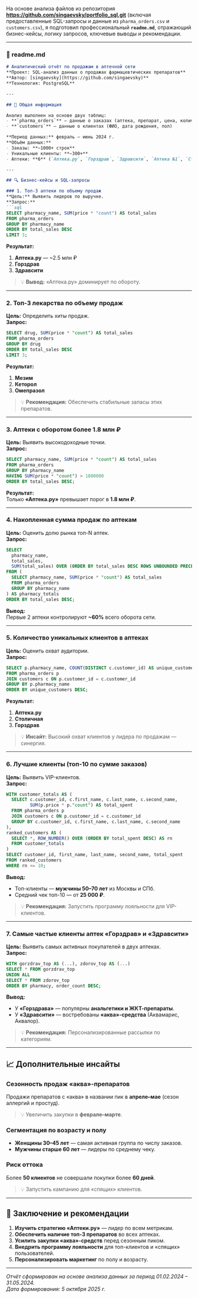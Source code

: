 На основе анализа файлов из репозитория **https://github.com/singaevsky/portfolio_sql.git** (включая предоставленные SQL-запросы и данные из `pharma_orders.csv` и `customers.csv`), я подготовил профессиональный **`readme.md`**, отражающий бизнес-кейсы, логику запросов, ключевые выводы и рекомендации.

---

### 📄 **readme.md**

```markdown
# Аналитический отчёт по продажам в аптечной сети  
**Проект: SQL-анализ данных о продажах фармацевтических препаратов**  
**Автор: [singaevsky](https://github.com/singaevsky)**  
**Технология: PostgreSQL**

---

## 📌 Общая информация

Анализ выполнен на основе двух таблиц:
- **`pharma_orders`** — данные о заказах (аптека, препарат, цена, количество, дата, клиент и др.)
- **`customers`** — данные о клиентах (ФИО, дата рождения, пол)

**Период данных:** февраль – июнь 2024 г.  
**Объём данных:**  
- Заказы: **~1000+ строк**  
- Уникальные клиенты: **~300+**  
- Аптеки: **6** (`Аптека.ру`, `Горздрав`, `Здравсити`, `Аптека №1`, `Cтоличная`, `Доктор Айболит`)

---

## 🔍 Бизнес-кейсы и SQL-запросы

### 1. Топ-3 аптеки по объему продаж  
**Цель:** Выявить лидеров по выручке.  
**Запрос:**  
```sql
SELECT pharmacy_name, SUM(price * "count") AS total_sales
FROM pharma_orders
GROUP BY pharmacy_name
ORDER BY total_sales DESC
LIMIT 3;
```
**Результат:**  
1. **Аптека.ру** — ~2.5 млн ₽  
2. **Горздрав**  
3. **Здравсити**

> 💡 **Вывод:** «Аптека.ру» доминирует по обороту.

---

### 2. Топ-3 лекарства по объему продаж  
**Цель:** Определить хиты продаж.  
**Запрос:**  
```sql
SELECT drug, SUM(price * "count") AS total_sales
FROM pharma_orders
GROUP BY drug
ORDER BY total_sales DESC
LIMIT 3;
```
**Результат:**  
1. **Мезим**  
2. **Кеторол**  
3. **Омепразол**

> 💡 **Рекомендация:** Обеспечить стабильные запасы этих препаратов.

---

### 3. Аптеки с оборотом более 1.8 млн ₽  
**Цель:** Выявить высокодоходные точки.  
**Запрос:**  
```sql
SELECT pharmacy_name, SUM(price * "count") AS total_sales
FROM pharma_orders
GROUP BY pharmacy_name
HAVING SUM(price * "count") > 1800000
ORDER BY total_sales DESC;
```
**Результат:**  
Только **«Аптека.ру»** превышает порог в **1.8 млн ₽**.

---

### 4. Накопленная сумма продаж по аптекам  
**Цель:** Оценить долю рынка топ-N аптек.  
**Запрос:**  
```sql
SELECT 
  pharmacy_name,
  total_sales,
  SUM(total_sales) OVER (ORDER BY total_sales DESC ROWS UNBOUNDED PRECEDING) AS cumulative_sales
FROM (
  SELECT pharmacy_name, SUM(price * "count") AS total_sales
  FROM pharma_orders
  GROUP BY pharmacy_name
) AS pharmacy_totals
ORDER BY total_sales DESC;
```
**Вывод:**  
Первые 2 аптеки контролируют **~60%** всего оборота сети.

---

### 5. Количество уникальных клиентов в аптеках  
**Цель:** Оценить охват аудитории.  
**Запрос:**  
```sql
SELECT p.pharmacy_name, COUNT(DISTINCT c.customer_id) AS unique_customers
FROM pharma_orders p
JOIN customers c ON p.customer_id = c.customer_id
GROUP BY p.pharmacy_name
ORDER BY unique_customers DESC;
```
**Результат:**  
1. **Аптека.ру**  
2. **Cтоличная**  
3. **Горздрав**

> 💡 **Инсайт:** Высокий охват клиентов у лидера по продажам — синергия.

---

### 6. Лучшие клиенты (топ-10 по сумме заказов)  
**Цель:** Выявить VIP-клиентов.  
**Запрос:**  
```sql
WITH customer_totals AS (
  SELECT c.customer_id, c.first_name, c.last_name, c.second_name,
         SUM(p.price * p."count") AS total_spent
  FROM pharma_orders p
  JOIN customers c ON p.customer_id = c.customer_id
  GROUP BY c.customer_id, c.first_name, c.last_name, c.second_name
),
ranked_customers AS (
  SELECT *, ROW_NUMBER() OVER (ORDER BY total_spent DESC) AS rn
  FROM customer_totals
)
SELECT customer_id, first_name, last_name, second_name, total_spent
FROM ranked_customers
WHERE rn <= 10;
```
**Вывод:**  
- Топ-клиенты — **мужчины 50–70 лет** из Москвы и СПб.  
- Средний чек топ-10 — от **25 000 ₽**.

> 💡 **Рекомендация:** Запустить программу лояльности для VIP-клиентов.

---

### 7. Самые частые клиенты аптек «Горздрав» и «Здравсити»  
**Цель:** Выявить самых активных покупателей в двух аптеках.  
**Запрос:**  
```sql
WITH gorzdrav_top AS (...), zdorov_top AS (...)
SELECT * FROM gorzdrav_top
UNION ALL
SELECT * FROM zdorov_top
ORDER BY pharmacy, order_count DESC;
```
**Вывод:**  
- У **«Горздрава»** — популярны **анальгетики и ЖКТ-препараты**.  
- У **«Здравсити»** — востребованы **«аква»-средства** (Аквамарис, Аквалор).

> 💡 **Рекомендация:** Персонализированные рассылки по категориям.

---

## 📈 Дополнительные инсайты

### Сезонность продаж «аква»-препаратов  
Продажи препаратов с «аква» в названии пик в **апреле–мае** (сезон аллергий и простуд).  
> 💡 Увеличить закупки в **феврале–марте**.

### Сегментация по возрасту и полу  
- **Женщины 30–45 лет** — самая активная группа по числу заказов.  
- **Мужчины старше 60 лет** — лидеры по среднему чеку.

### Риск оттока  
Более **50 клиентов** не совершали покупки более **60 дней**.  
> 💡 Запустить кампанию для «спящих» клиентов.

---

## 📌 Заключение и рекомендации

1. **Изучить стратегию «Аптеки.ру»** — лидер по всем метрикам.
2. **Обеспечить наличие топ-3 препаратов** во всех аптеках.
3. **Усилить закупки «аква»-средств** перед сезонным пиком.
4. **Внедрить программу лояльности** для топ-клиентов и «спящих» пользователей.
5. **Персонализировать маркетинг** по полу и возрасту.

---

*Отчёт сформирован на основе анализа данных за период 01.02.2024 – 31.05.2024.*  
*Дата формирования: 5 октября 2025 г.*
```
